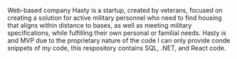 Web-based company Hasty is a startup, created by veterans, focused on creating a solution for active military personnel who need to find housing that aligns within distance to bases, as well as meeting military specifications, while fulfilling their own personal or familial needs. Hasty is and MVP due to the proprietary nature of the code I can only provide conde snippets of my code, this respository contains SQL, .NET, and React code.
